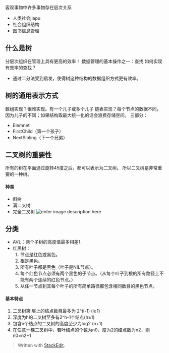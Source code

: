 客观事物中许多事物存在层次关系
- 人类社会jiapu
- 社会组织结构
- 图书信息管理
## 什么是树
分层次组织在管理上具有更高的效率！
数据管理的基本操作之一：查找
如何实现有效率的查找？
- 通过二分法受到启发，使得树这种结构的数据组织方式更有效率。
## 树的通用表示方式
数组实现？很难实现。有一个儿子或多个儿子
链表实现？每个节点的数据不同，因为儿子的不同；如果结构取最大统一化的话会浪费存储空间。
三部分：
- Elemnet
- FirstChild（第一个孩子）
- NextSibling（下一个兄弟）
## 二叉树的重要性
所有的树在平面通过旋转45度之后，都可以表示为二叉树。
所以二叉树是非常重要的一种树。
#### 种类
- 斜树
- 满二叉树
- 完全二叉树
![enter image description here](https://pic1.zhimg.com/80/v2-e7a99fda571a4294e9b2196d58f8e65c_hd.jpg)
## 分类
 - AVL：两个子树的高度值最多相差1.
 - 红黑树：
	1.  节点是红色或黑色。
	2.  根是黑色。
	3.  所有叶子都是黑色（叶子是NIL节点）。
	4.  每个红色节点必须有两个黑色的子节点。（从每个叶子到根的所有路径上不能有两个连续的红色节点。）
	5.  从任一节点到其每个叶子的所有简单路径都包含相同数目的黑色节点。
#### 基本特点
1.  二叉树第i层上的结点数目最多为 2^(i-1) (i≥1)
2.  深度为h的二叉树至多有2^h-1个结点(h≥1)
3.  包含n个结点的二叉树的高度至少为log2 (n+1)
4.  在任意一棵二叉树中，若叶结点的个数为n0，度为2的结点数为n2，则n0=n2+1
> Written with [StackEdit](https://stackedit.io/).
<!--stackedit_data:
eyJoaXN0b3J5IjpbNjQxNzUxMzE1XX0=
-->